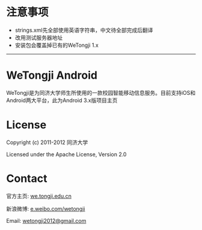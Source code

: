 # 注意事项

* strings.xml先全部使用英语字符串，中文待全部完成后翻译
* 改用测试服务器地址
* 安装包会覆盖掉已有的WeTongji 1.x

------------------------------------

# WeTongji Android

WeTongji是为同济大学师生所使用的一款校园智能移动信息服务。目前支持iOS和Android两大平台，此为Android 3.x版项目主页

# License

Copyright (c) 2011-2012 同济大学

Licensed under the Apache License, Version 2.0

# Contact

官方主页: [we.tongji.edu.cn](http://we.tongji.edu.cn)

新浪微博: [e.weibo.com/wetongji](http://e.weibo.com/wetongji)

Email: [wetongji2012@gmail.com](mailto:wetongji2012@gmail.com)
